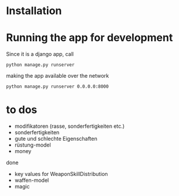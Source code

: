 # Installation

# Running the app for development

Since it is a django app, call

`python manage.py runserver`

making the app available over the network

`python manage.py runserver 0.0.0.0:8000`

# to dos

- modifikatoren (rasse, sonderfertigkeiten etc.)
- sonderfertigkeiten
- gute und schlechte Eigenschaften
- rüstung-model
- money

done
- key values for WeaponSkillDistribution
- waffen-model
- magic